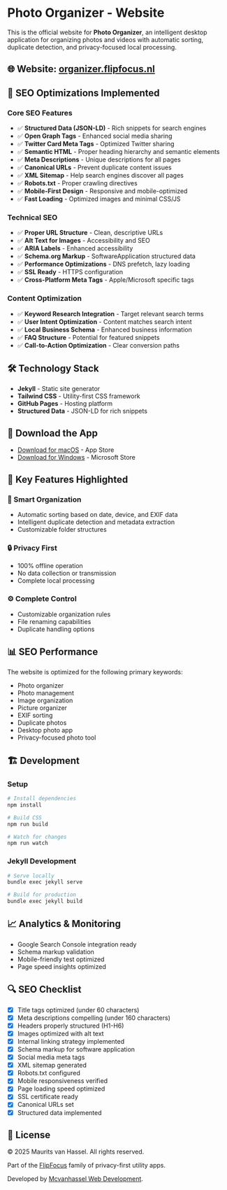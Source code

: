 # Photo Organizer - Website

This is the official website for **Photo Organizer**, an intelligent desktop application for organizing photos and videos with automatic sorting, duplicate detection, and privacy-focused local processing.

## 🌐 Website: [organizer.flipfocus.nl](https://organizer.flipfocus.nl/)

## 🚀 SEO Optimizations Implemented

### Core SEO Features
- ✅ **Structured Data (JSON-LD)** - Rich snippets for search engines
- ✅ **Open Graph Tags** - Enhanced social media sharing
- ✅ **Twitter Card Meta Tags** - Optimized Twitter sharing
- ✅ **Semantic HTML** - Proper heading hierarchy and semantic elements
- ✅ **Meta Descriptions** - Unique descriptions for all pages
- ✅ **Canonical URLs** - Prevent duplicate content issues
- ✅ **XML Sitemap** - Help search engines discover all pages
- ✅ **Robots.txt** - Proper crawling directives
- ✅ **Mobile-First Design** - Responsive and mobile-optimized
- ✅ **Fast Loading** - Optimized images and minimal CSS/JS

### Technical SEO
- ✅ **Proper URL Structure** - Clean, descriptive URLs
- ✅ **Alt Text for Images** - Accessibility and SEO
- ✅ **ARIA Labels** - Enhanced accessibility
- ✅ **Schema.org Markup** - SoftwareApplication structured data
- ✅ **Performance Optimizations** - DNS prefetch, lazy loading
- ✅ **SSL Ready** - HTTPS configuration
- ✅ **Cross-Platform Meta Tags** - Apple/Microsoft specific tags

### Content Optimization
- ✅ **Keyword Research Integration** - Target relevant search terms
- ✅ **User Intent Optimization** - Content matches search intent
- ✅ **Local Business Schema** - Enhanced business information
- ✅ **FAQ Structure** - Potential for featured snippets
- ✅ **Call-to-Action Optimization** - Clear conversion paths

## 🛠️ Technology Stack

- **Jekyll** - Static site generator
- **Tailwind CSS** - Utility-first CSS framework
- **GitHub Pages** - Hosting platform
- **Structured Data** - JSON-LD for rich snippets

## 📱 Download the App

- [Download for macOS](https://apps.apple.com/us/app/flipfocus-photo-organizer/id6743702259) - App Store
- [Download for Windows](https://apps.microsoft.com/detail/9N0T4WCLMJ63) - Microsoft Store

## 🎯 Key Features Highlighted

### 🧠 Smart Organization
- Automatic sorting based on date, device, and EXIF data
- Intelligent duplicate detection and metadata extraction
- Customizable folder structures

### 🔒 Privacy First
- 100% offline operation
- No data collection or transmission
- Complete local processing

### ⚙️ Complete Control
- Customizable organization rules
- File renaming capabilities
- Duplicate handling options

## 📊 SEO Performance

The website is optimized for the following primary keywords:
- Photo organizer
- Photo management
- Image organization
- Picture organizer
- EXIF sorting
- Duplicate photos
- Desktop photo app
- Privacy-focused photo tool

## 🏗️ Development

### Setup
```bash
# Install dependencies
npm install

# Build CSS
npm run build

# Watch for changes
npm run watch
```

### Jekyll Development
```bash
# Serve locally
bundle exec jekyll serve

# Build for production
bundle exec jekyll build
```

## 📈 Analytics & Monitoring

- Google Search Console integration ready
- Schema markup validation
- Mobile-friendly test optimized
- Page speed insights optimized

## 🔍 SEO Checklist

- [x] Title tags optimized (under 60 characters)
- [x] Meta descriptions compelling (under 160 characters)
- [x] Headers properly structured (H1-H6)
- [x] Images optimized with alt text
- [x] Internal linking strategy implemented
- [x] Schema markup for software application
- [x] Social media meta tags
- [x] XML sitemap generated
- [x] Robots.txt configured
- [x] Mobile responsiveness verified
- [x] Page loading speed optimized
- [x] SSL certificate ready
- [x] Canonical URLs set
- [x] Structured data implemented

## 📄 License

© 2025 Maurits van Hassel. All rights reserved.

Part of the [FlipFocus](https://www.flipfocus.nl) family of privacy-first utility apps.

Developed by [Mcvanhassel Web Development](https://mcvanhassel.com).
